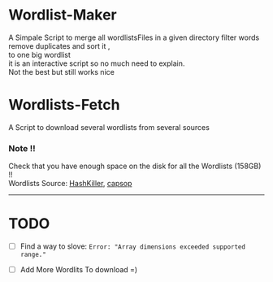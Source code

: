 # Wordlist-Maker
A Simpale Script to merge all wordlistsFiles in a given directory filter words remove duplicates and sort it ,<br>
to one big wordlist <br>
it is an interactive script so no much need to explain. <br>
Not the best but still works nice

# Wordlists-Fetch
A Script to download several wordlists from several sources 

### Note !!
Check that you have enough space on the disk for all the Wordlists (158GB) !!<br>
Wordlists Source: [HashKiller](https://hashkiller.io/leaks), [capsop](https://wordlists.capsop.com/)

---
# TODO
- [ ] Find a way to slove: `Error: "Array dimensions exceeded supported range."`
- [ ] Add More Wordlits To download =)

